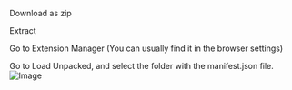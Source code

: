 Download as zip

Extract


Go to Extension Manager
(You can usually find it in the browser settings)


Go to Load Unpacked, and select the folder with the manifest.json file.
![Image](https://github.com/users/nathanli5722/projects/1/assets/152818045/a1938c67-2079-43eb-ba8f-e7cb214415eb)

